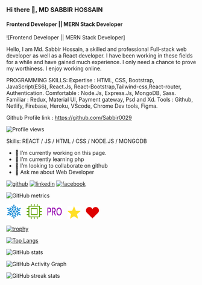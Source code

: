### Hi there 👋, MD SABBIR HOSSAIN
#### Frontend Developer || MERN Stack Developer
![Frontend Developer || MERN Stack Developer]

Hello,
I am Md. Sabbir Hossain, a skilled and professional Full-stack web developer as well as a React developer. I have been working in these fields for a while and have gained much experience. I only need a chance to prove my worthiness. I enjoy working online.

PROGRAMMING SKILLS:
Expertise : HTML, CSS, Bootstrap, JavaScript(ES6), React.Js, React-Bootstrap,Tailwind-css,React-router, Authentication.
Comfortable : Node.Js, Express.Js, MongoDB, Sass.
Familiar : Redux, Material UI, Payment gateway, Psd and Xd.
Tools : Github, Netlify, Firebase, Heroku, VScode, Chrome Dev tools, Figma.

Github Profile link :
https://github.com/Sabbir0029

![Profile views](https://gpvc.arturio.dev/Sabbir0029) 

Skills: REACT / JS / HTML / CSS / NODE.JS / MONGODB

- 🔭 I’m currently working on this page. 
- 🌱 I’m currently learning php 
- 👯 I’m looking to collaborate on github 
- 💬 Ask me about Web Developer 

[<img src='https://cdn.jsdelivr.net/npm/simple-icons@3.0.1/icons/github.svg' alt='github' height='40'>](https://github.com/Sabbir0029)  [<img src='https://cdn.jsdelivr.net/npm/simple-icons@3.0.1/icons/linkedin.svg' alt='linkedin' height='40'>](https://www.linkedin.com/in/https://www.linkedin.com/in/md-sabbir-hossain-8a8390227//)  [<img src='https://cdn.jsdelivr.net/npm/simple-icons@3.0.1/icons/facebook.svg' alt='facebook' height='40'>](https://www.facebook.com/https://www.facebook.com/sabbirahmad.shakib/)  

![GitHub metrics](https://metrics.lecoq.io/Sabbir0029)

<a href='https://archiveprogram.github.com/'><img src='https://raw.githubusercontent.com/acervenky/animated-github-badges/master/assets/acbadge.gif' width='40' height='40'></a> <a href='https://docs.github.com/en/developers'><img src='https://raw.githubusercontent.com/acervenky/animated-github-badges/master/assets/devbadge.gif' width='40' height='40'></a> <a href='https://github.com/pricing'><img src='https://raw.githubusercontent.com/acervenky/animated-github-badges/master/assets/pro.gif' width='40' height='40'></a> <a href='https://stars.github.com/'><img src='https://raw.githubusercontent.com/acervenky/animated-github-badges/master/assets/starbadge.gif' width='35' height='35'></a> <a href='https://docs.github.com/en/github/supporting-the-open-source-community-with-github-sponsors'><img src='https://raw.githubusercontent.com/acervenky/animated-github-badges/master/assets/sponsorbadge.gif' width='35' height='35'></a> 

[![trophy](https://github-profile-trophy.vercel.app/?username=Sabbir0029)](https://github.com/ryo-ma/github-profile-trophy)

[![Top Langs](https://github-readme-stats.vercel.app/api/top-langs/?username=Sabbir0029)](https://github.com/anuraghazra/github-readme-stats)

![GitHub stats](https://github-readme-stats.vercel.app/api?username=Sabbir0029&show_icons=true&count_private=true)  

![GitHub Activity Graph](https://activity-graph.herokuapp.com/graph?username=Sabbir0029)    

![GitHub streak stats](https://github-readme-streak-stats.herokuapp.com/?user=Sabbir0029)  
